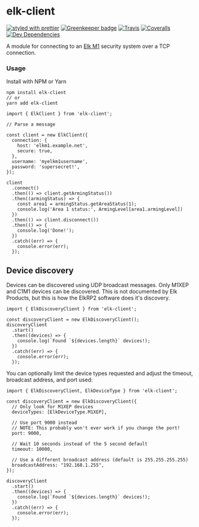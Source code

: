# elk-client

[![styled with prettier](https://img.shields.io/badge/styled_with-prettier-ff69b4.svg)](https://github.com/prettier/prettier)
[![Greenkeeper badge](https://badges.greenkeeper.io/joekrill/elk-client.svg)](https://greenkeeper.io/)
[![Travis](https://travis-ci.org/joekrill/elk-client.svg?branch=master)](https://travis-ci.org/joekrill/elk-message)
[![Coveralls](https://coveralls.io/repos/github/joekrill/elk-client/badge.svg)](https://coveralls.io/github/joekrill/elk-message)
[![Dev Dependencies](https://david-dm.org/joekrill/elk-client/dev-status.svg)](https://david-dm.org/joekrill/elk-message?type=dev)

A module for connecting to an [Elk M1](https://www.elkproducts.com/product-catalog/m1-gold-cross-platform-control) security system over a TCP connection.

### Usage

Install with NPM or Yarn

```
npm install elk-client
// or
yarn add elk-client
```

```
import { ElkClient } from 'elk-client';

// Parse a message

const client = new ElkClient({
  connection: { 
    host: 'elkm1.example.net',
    secure: true,
  },
  username: 'myelkm1username',
  password: 'supersecret!',
});

client
  .connect()
  .then(() => client.getArmingStatus())    
  .then((armingStatus) => {
    const area1 = armingStatus.getAreaStatus(1);
    console.log('Area 1 status:', ArmingLevel[area1.armingLevel])
  })
  .then(() => client.disconnect())
  .then(() => {
    console.log('Done!');
  })
  .catch((err) => {
    console.error(err);
  });
```

## Device discovery

Devices can be discovered using UDP broadcast messages. Only M1XEP and C1M1 devices can be discovered. This is not documented by Elk Products, but this is how the ElkRP2 software does it's discovery.

```
import { ElkDiscoveryClient } from 'elk-client';

const discoveryClient = new ElkDiscoveryClient();
discoveryClient
  .start()
  .then((devices) => {
    console.log(`Found `${devices.length}` devices!);
  })
  .catch((err) => {
    console.error(err);
  });
```

You can optionally limit the device types requested and adjust the timeout, broadcast address, and port used:

```
import { ElkDiscoveryClient, ElkDeviceType } from 'elk-client';

const discoveryClient = new ElkDiscoveryClient({
  // Only look for M1XEP devices
  deviceTypes: [ElkDeviceType.M1XEP],

  // Use port 9000 instead
  // NOTE: This probably won't ever work if you change the port!
  port: 9000,

  // Wait 10 seconds instead of the 5 second default
  timeout: 10000,

  // Use a different broadcast address (default is 255.255.255.255)
  broadcastAddress: "192.168.1.255",
});

discoveryClient
  .start()
  .then((devices) => {
    console.log(`Found `${devices.length}` devices!);
  })
  .catch((err) => {
    console.error(err);
  });
```

